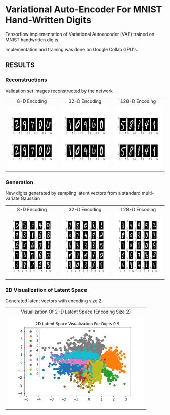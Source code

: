 # Variational Auto-Encoder For MNIST Hand-Written Digits

Tensorflow implementation of Variational Autoencoder (VAE) trained on MNIST handwritten digits.

Implementation and training was done on Google Collab GPU's.

## RESULTS

### Reconstructions

Validation set images reconstructed by the network

<table align='center'>
<tr align='center'>
<td> 8-D Encoding </td>
<td> 32-D Encoding </td>
<td>128-D Encoding </td>
</tr>
<tr>
<td><img src = 'images/val_reconstructions_8_30.png' height = '200px'>
<td><img src = 'images/val_reconstructions_32_30.png' height = '200px'>
<td><img src = 'images/val_reconstructions_128_30.png' height = '200px'>
</tr>
</table>

### Generation

New digits generated by sampling latent vectors from a standard multi-variate Gaussian

<table align='center'>
  <tr align='center'>
    <td> 8-D Encoding </td>
    <td> 32-D Encoding </td>
    <td> 128-D Encoding </td>
  </tr>
  <tr>
    <td><img src = 'images/generated_images_8_30.png' height = '200px'></td>
    <td><img src = 'images/generated_images_32_30.png' height = '200px'></td>
    <td><img src = 'images/generated_images_128_30.png' height = '200px'></td>
  </tr>
</table>

### 2D Visualization of Latent Space

Generated latent vectors with encoding size 2.

<table align='center'>
  <tr align='center'>
    <td> Visualization Of 2-D Latent Space (Encoding Size 2)</td>
  </tr>
  <tr>
    <td><img src = 'images/latent_scatter30_.png'></td>
</table>

